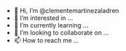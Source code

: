 - 👋 Hi, I’m @clementemartinezaladren
- 👀 I’m interested in ...
- 🌱 I’m currently learning ...
- 💞️ I’m looking to collaborate on ...
- 📫 How to reach me ...

<!---
clementemartinezaladren/clementemartinezaladren is a ✨ special ✨ repository because its `README.md` (this file) appears on your GitHub profile.
You can click the Preview link to take a look at your changes.
--->
